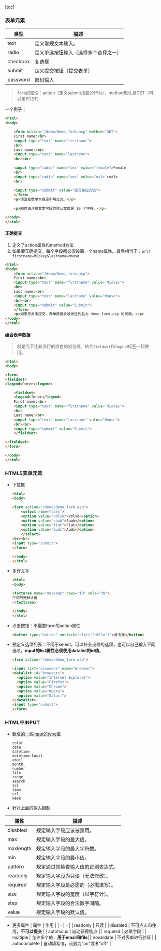 [toc]

### 表单元素 
|类型 | 描述|
| - | - |
|text|	定义常规文本输入。|
|radio|	定义单选按钮输入（选择多个选择之一）|
| checkbox | 复选框 |
|submit|	定义提交按钮（提交表单）|
| password | 密码输入 |

> `form`的属性：action（定义submit按钮的行为），method默认是GET（可以用POST）

一个例子：
```html
<html>
<body>

    <form action="/demo/demo_form.asp" method="GET"> 
    First name:<br>
    <input type="text" name="firstname">
    <br>
    Last name:<br>
    <input type="text" name="lastname">
    <br><br>
    
    <input type="radio" name="sex" value="female">Female
    <br>
    <input type="radio" name="sex" value="male">male
    <br>
    
    <input type="submit" value="提交按钮的值">
    </form>
    <p>请注意表单本身是不可见的。</p>
    
    <p>同时请注意文本字段的默认宽度是 20 个字符。</p>

</body>
</html>
```

#### 正确提交
1. 定义了action属性和method方法
2. 如果要正确提交，每个字段都必须设置一个name属性。最后相当于：`url?firstname=Mickey&lastname=Mouse`

```html
<html>
<body>
    <form action="/demo/demo_form.asp">
    First name:<br>
    <input type="text" name="firstname" value="Mickey">
    <br>
    Last name:<br>
    <input type="text" name="lastname" value="Mouse">
    <br><br>
    <input type="submit" value="Submit">
    </form> 
    <p>如果您点击提交，表单数据会被发送到名为 demo_form.asp 的页面。</p>
</body>
</html>
```

#### 组合表单数据
> 就是当下比较流行的嵌套的浏览框。结合`fieldset`和`legend`标签一起使用。

```html
<html>
<body>

<form>
<fieldset>
<legend>Outer</legend>

    <fieldset>
    <legend>Inner</legend>
    First name:<br>
    <input type="text" name="firstname" value="Mickey">
    <br>
    Last name:<br>
    <input type="text" name="lastname" value="Mouse">
    <br><br>
    <input type="submit" value="Submit">
    </fieldset>

</fieldset>
</form>

</body>
</html>
```

### HTML5表单元素

- 下拉框
    ```html
    <html>
    <body>
    
    <form action="/demo/demo_form.asp">
        <select name="cars">
        <option value="volvo">Volvo</option>
        <option value="saab">Saab</option>
        <option value="fiat">Fiat</option>
        <option value="audi">Audi</option>
        </select>
    <br><br>
    <input type="submit">
    </form>
    
    </body>
    </html>
    ```
    
- 多行文本
    ```html
    <html>
    <body>
    
    <textarea name="message" rows="10" cols="30">
    中间的是默认值
    </textarea>
    
    </body>
    </html>
    ```
    
- 点击按钮：不需要form的action属性
    ```html
    <button type="button" onclick="alert('Hello')">点击我</button>
    ```

- 预定义选项列表：不同于select，可以补全设置的选项，也可以自己输入不同选项。**input的list属性必须使用datalist的id值**。
    ```html
    <form action="/demo/demo_form.asp">
    
    <input list="browsers" name="browser">
    <datalist id="browsers">
      <option value="Internet Explorer">
      <option value="Firefox">
      <option value="Chrome">
      <option value="Opera">
      <option value="Safari">
    </datalist>
    <input type="submit">
    </form>
    ```


### HTML中INPUT

- [新增的一些input的type值](http://www.w3school.com.cn/html/html_form_input_types.asp)
    ```
    color
    date
    datetime
    datetime-local
    email
    month
    number
    file
    range
    search
    tel
    time
    url
    week
    ```
    
- 针对上面的输入限制

|属性|	描述|
|-|-|
|disabled|	规定输入字段应该被禁用。|
|max	|规定输入字段的最大值。|
|maxlength	|规定输入字段的最大字符数。|
|min	|规定输入字段的最小值。|
|pattern	|规定通过其检查输入值的正则表达式。|
|readonly|	规定输入字段为只读（无法修改）。|
|required	|规定输入字段是必需的（必需填写）。|
|size|	规定输入字段的宽度（以字符计）。|
|step|	规定输入字段的合法数字间隔。|
| value|	规定输入字段的默认值。|

- 更多属性
| 属性 | 作用 |
| - | - |
| readonly | 只读 |
| disabled | 不可点击和使用，**不可以提交** |
| autofocus | 自动获得焦点 |
| required | 必填字段 |
| multiple | 允许多个值，**用于email和file**|
| novalidate | 不对表单进行验证 |
| autocomplete | 自动填写值，设置为"on"或者"off" |